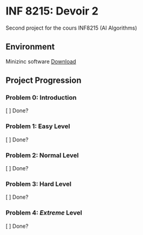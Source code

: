 # INF 8215: Devoir 2
Second project for the cours INF8215 (AI Algorithms)

## Environment
Minizinc software [Download](https://www.minizinc.org/software.html)

## Project Progression
### Problem 0: Introduction
[ ] Done?

### Problem 1: Easy Level
[ ] Done?

### Problem 2: Normal Level
[ ] Done?

### Problem 3: Hard Level
[ ] Done?

### Problem 4: *Extreme* Level
[ ] Done?

